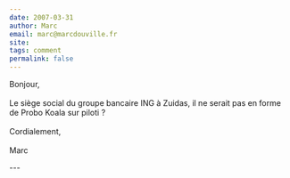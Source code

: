 ```yaml
---
date: 2007-03-31
author: Marc
email: marc@marcdouville.fr
site: 
tags: comment
permalink: false
---
```


<p>Bonjour,<br />
<br />
Le siège social du groupe bancaire ING à Zuidas, il ne serait pas en forme de Probo Koala sur piloti ?<br />
<br />
Cordialement,<br />
<br />
Marc</p>
---